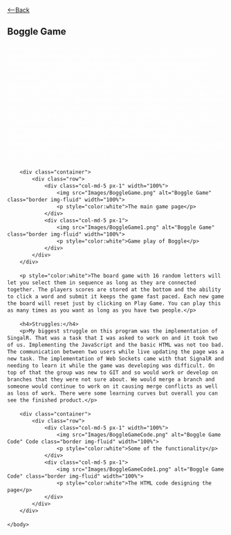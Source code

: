 <html>
    <head>
        <link rel="stylesheet" href="https://cdn.jsdelivr.net/npm/bootstrap@4.3.1/dist/css/bootstrap.min.css" integrity="sha384-ggOyR0iXCbMQv3Xipma34MD+dH/1fQ784/j6cY/iJTQUOhcWr7x9JvoRxT2MZw1T" crossorigin="anonymous">
        <p><a class="btn btn-secondary" href="https://gkarma5523.github.io/Portfolio/" role="button"><--Back</a></p>
        <h2>Boggle Game</h2>
    </head>
    <body>
        <p style="color:white">The Boggle Game was a change in flow as not only was this created with a different team but we did not utilize Entity Framwork and just used MYSQL database for connection. The development of the game was somewhat slow initially as we were not sure how to take it. Creation of the grid and implementing letters for the user to pick was one thing but linking the buttons together and getting them to not duplicate, space, or not click at all was a task in and of its own. The game is setup like your normal Boggle with a twist. It is two player. The game will require two people to be on the game before you can play. Once that has been done, any player can start the game at what point you have a minute and a half to get as many words as possible without utilizing words guessed by the other player. At the end of the time, your score will be added up to determine the winner. The utilization of SignalR helped with the multiplayer aspect as well as the loading of words each player gets without reloading the page. I also brought Bootstrap to the party as many of my team was not aware of what it was. The simple ability to design your UI with little effort saved lots of time.</p>

        <div class="container">
            <div class="row">
                <div class="col-md-5 px-1" width="100%">
                    <img src="Images/BoggleGame.png" alt="Boggle Game" class="border img-fluid" width="100%">
                    <p style="color:white">The main game page</p>
                </div>
                <div class="col-md-5 px-1">
                    <img src="Images/BoggleGame1.png" alt="Boggle Game" class="border img-fluid" width="100%">
                    <p style="color:white">Game play of Boggle</p>
                </div>
            </div>
        </div>

        <p style="color:white">The board game with 16 random letters will let you select them in sequence as long as they are connected together. The players scores are stored at the bottom and the ability to click a word and submit it keeps the game fast paced. Each new game the board will reset just by clicking on Play Game. You can play this as many times as you want as long as you have two people.</p>
        
        <h4>Struggles:</h4>
        <p>My biggest struggle on this program was the implementation of SingalR. That was a task that I was asked to work on and it took two of us. Implementing the JavaScript and the basic HTML was not too bad. The communication between two users while live updating the page was a new task. The implementation of Web Sockets came with that SignalR and needing to learn it while the game was developing was difficult. On top of that the group was new to GIT and so would work or develop on branches that they were not sure about. We would merge a branch and someone would continue to work on it causing merge conflicts as well as loss of work. There were some learning curves but overall you can see the finished product.</p>

        <div class="container">
            <div class="row">
                <div class="col-md-5 px-1" width="100%">
                    <img src="Images/BoggleGameCode.png" alt="Boggle Game Code" Code class="border img-fluid" width="100%">
                    <p style="color:white">Some of the functionality</p>
                </div>
                <div class="col-md-5 px-1">
                    <img src="Images/BoggleGameCode1.png" alt="Boggle Game Code" class="border img-fluid" width="100%">
                    <p style="color:white">The HTML code designing the page</p>
                </div>
            </div>
        </div>

    </body>
</html>
